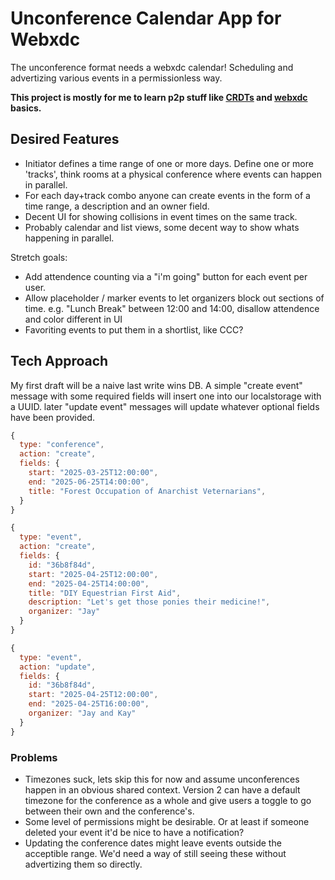 # Unconference Calendar App for Webxdc

The unconference format needs a webxdc calendar! Scheduling and advertizing various events in a permissionless way.

**This project is mostly for me to learn p2p stuff like [CRDTs](https://mattweidner.com/2023/09/26/crdt-survey-1.html) and [webxdc](https://webxdc.org) basics.**

## Desired Features
- Initiator defines a time range of one or more days. Define one or more 'tracks', think rooms at a physical conference where events can happen in parallel.
- For each day+track combo anyone can create events in the form of a time range, a description and an owner field.
- Decent UI for showing collisions in event times on the same track.
- Probably calendar and list views, some decent way to show whats happening in parallel.

Stretch goals:
- Add attendence counting via a "i'm going" button for each event per user.
- Allow placeholder / marker events to let organizers block out sections of time. e.g. "Lunch Break" between 12:00 and 14:00, disallow attendence and color different in UI
- Favoriting events to put them in a shortlist, like CCC?

## Tech Approach
My first draft will be a naive last write wins DB. A simple "create event" message with some required fields will insert one into our localstorage with a UUID. later "update event" messages will update whatever optional fields have been provided.

```js
{
  type: "conference",
  action: "create",
  fields: {
    start: "2025-03-25T12:00:00",
    end: "2025-06-25T14:00:00",
    title: "Forest Occupation of Anarchist Veternarians",
  }
}

{
  type: "event",
  action: "create",
  fields: {
    id: "36b8f84d",
    start: "2025-04-25T12:00:00",
    end: "2025-04-25T14:00:00",
    title: "DIY Equestrian First Aid",
    description: "Let's get those ponies their medicine!",
    organizer: "Jay"
  }
}

{
  type: "event",
  action: "update",
  fields: {
    id: "36b8f84d",
    start: "2025-04-25T12:00:00",
    end: "2025-04-25T16:00:00",
    organizer: "Jay and Kay"
  }
}

```

### Problems
- Timezones suck, lets skip this for now and assume unconferences happen in an obvious shared context. Version 2 can have a default timezone for the conference as a whole and give users a toggle to go between their own and the conference's.
- Some level of permissions might be desirable. Or at least if someone deleted your event it'd be nice to have a notification?
- Updating the conference dates might leave events outside the acceptible range. We'd need a way of still seeing these without advertizing them so directly.

